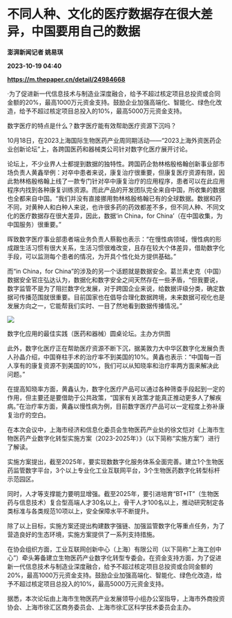 # 不同人种、文化的医疗数据存在很大差异，中国要用自己的数据
**澎湃新闻记者 姚易琪**

**2023-10-19 04:40**

**https://m.thepaper.cn/detail/24984668**

·为了促进新一代信息技术与制造业深度融合，给予不超过核定项目总投资或合同金额的20%，最高1000万元资金支持。鼓励企业加强高端化、智能化、绿色化改造，给予不超过核定项目总投入的10%，最高5000万元资金支持。

数字医疗的特点是什么？数字医疗能有效帮助医疗资源下沉吗？

10月18日，在2023上海国际生物医药产业周同期活动——“2023上海外资医药企业创新论坛”上，各跨国医药和器械类公司针对数字化医疗展开讨论。

论坛上，不少业界人士都提到数据的独特性。跨国药企勃林格殷格翰创新事业部市场负责人黄鑫举例：对卒中患者来说，康复治疗很重要，但康复医疗资源有限，因此勃林格殷格翰上线了一款专门针对卒中康复治疗的应用程序，患者可以在此应用程序内找到各种康复训练资源。而此产品的开发团队完全来自中国，所收集的数据也全都来自中国。“我们并没有直接挪用勃林格殷格翰已有的全球数据。数据和药不同，对黄种人和白种人来说，也许很多药的药效都差不多，但不同人种、不同文化的医疗数据存在很大差异，因此，数据‘in China，for China’（在中国收集，为中国服务）很重要。”

晖致数字医疗事业部患者端业务负责人蔡毅也表示：“在慢性病领域，慢性病的形成跟生活习惯有很大关系，生活习惯很难改变，且存在较大个体差异，借助数字化手段，可以监测每个患者的情况，为开具个性化处方提供基础。”

而“in China，for China”的涉及的另一个话题就是数据安全。葛兰素史克（中国）数据安全官庄弘达认为，数据化和数字安全之间天然存在一些矛盾，“但我要说，数字监管不是为了阻拦数字化发展，对于跨国企业来说，给数据评级分类，确定数据可传播范围就很重要。目前国家也在倡导合理化数据跨境，未来数据可视化也是发展方向之一，它能帮我们实时、一目了然地看到数据传播情况。”

![](https://imagecloud.thepaper.cn/thepaper/image/274/728/734.JPG)

数字化应用的最佳实践（医药和器械）圆桌论坛。主办方供图

此外，数字化医疗正在帮助医疗资源不断下沉，据美敦力大中华区数字化发展负责人孙晶介绍，中国脊柱手术的治疗率不到美国的10%。黄鑫也表示：“中国每一百人享有的康复资源不到美国的10%，我们可以从知晓率和治疗率两方面来解决此问题。”

在提高知晓率方面，黄鑫认为，数字化医疗产品可以通过各种筛查手段起到一定的作用，但主要还是要借助于公共政策，“国家有关政策才能真正推动更多人了解疾病。”在治疗率方面，黄鑫以慢性病为例，目前数字医疗产品可以一定程度上弥补康复治疗的空白。

在本次会议中，上海市经济和信息化委员会生物医药产业处的徐文恺对《上海市生物医药产业数字化转型实施方案（2023-2025年）》（以下简称“实施方案”）进行了解读。

实施方案提出，截至2025年，要实现数数字化服务体系全面完善。建立1个生物医药监管数字平台，3个以上专业化工业互联网平台，3个生物医药数字化转型标杆示范园区。

同时，人才等支撑能力要明显增强。截至2025年，要引进培育“BT+IT”（生物医药与信息技术）复合型高端人才30名以上，骨干人才100名以上，推动研究制定各类标准与各类规范10项以上，安全保障水平不断提升。

除了以上目标，实施方案还提出构建数字强链、加强监管数字化等重点任务，为了营造良好的生态环境，实施方案提供了一系列支持措施。

在协会组织方面，工业互联网创新中心（上海）有限公司（以下简称“上海工创中心”）牵头筹备建立生物医药产业数字化转型专委会。在资金支持方面，为了促进新一代信息技术与制造业深度融合，给予不超过核定项目总投资或合同金额的20%，最高1000万元资金支持。鼓励企业加强高端化、智能化、绿色化改造，给予不超过核定项目总投入的10%，最高5000万元资金支持。

据悉，本次论坛由上海市生物医药产业发展领导小组办公室指导，上海市外商投资协会、上海市徐汇区商务委员会、上海市徐汇区科学技术委员会主办。